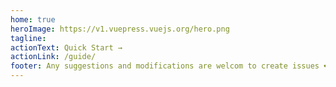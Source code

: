 ```yaml
---
home: true
heroImage: https://v1.vuepress.vuejs.org/hero.png
tagline: 
actionText: Quick Start →
actionLink: /guide/
footer: Any suggestions and modifications are welcom to create issues ❤️。
---
```

